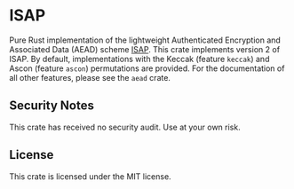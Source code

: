 # ISAP

Pure Rust implementation of the lightweight Authenticated Encryption and Associated Data (AEAD) scheme [ISAP](https://isap.iaik.tugraz.at). This crate implements version 2 of ISAP. By default, implementations with the Keccak (feature `keccak`) and Ascon (feature `ascon`) permutations are provided. For the documentation of all other features, please see the `aead` crate.

## Security Notes

This crate has received no security audit. Use at your own risk.

## License

This crate is licensed under the MIT license.